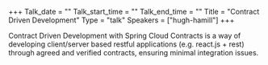 +++
Talk_date = ""
Talk_start_time = ""
Talk_end_time = ""
Title = "Contract Driven Development"
Type = "talk"
Speakers = ["hugh-hamill"]
+++

Contract Driven Development with Spring Cloud Contracts is a way of developing client/server based restful applications (e.g. react.js + rest) through agreed and verified contracts, ensuring minimal integration issues.
